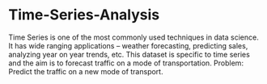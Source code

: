 # Time-Series-Analysis

Time Series is one of the most commonly used techniques in data science. It has wide ranging applications – weather forecasting, predicting sales, analyzing year on year trends, etc. 
This dataset is specific to time series and the aim is to forecast traffic on a mode of transportation. 
Problem: Predict the traffic on a new mode of transport.
